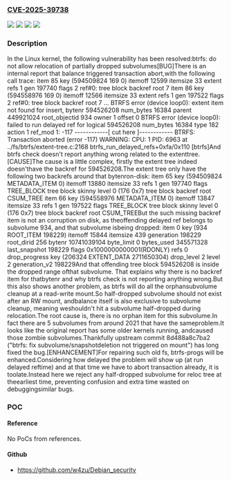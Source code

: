 ### [CVE-2025-39738](https://cve.mitre.org/cgi-bin/cvename.cgi?name=CVE-2025-39738)
![](https://img.shields.io/static/v1?label=Product&message=Linux&color=blue)
![](https://img.shields.io/static/v1?label=Version&message=&color=brightgreen)
![](https://img.shields.io/static/v1?label=Version&message=1da177e4c3f41524e886b7f1b8a0c1fc7321cac2%20&color=brightgreen)
![](https://img.shields.io/static/v1?label=Vulnerability&message=n%2Fa&color=blue)

### Description

In the Linux kernel, the following vulnerability has been resolved:btrfs: do not allow relocation of partially dropped subvolumes[BUG]There is an internal report that balance triggered transaction abort,with the following call trace:  item 85 key (594509824 169 0) itemoff 12599 itemsize 33          extent refs 1 gen 197740 flags 2          ref#0: tree block backref root 7  item 86 key (594558976 169 0) itemoff 12566 itemsize 33          extent refs 1 gen 197522 flags 2          ref#0: tree block backref root 7 ... BTRFS error (device loop0): extent item not found for insert, bytenr 594526208 num_bytes 16384 parent 449921024 root_objectid 934 owner 1 offset 0 BTRFS error (device loop0): failed to run delayed ref for logical 594526208 num_bytes 16384 type 182 action 1 ref_mod 1: -117 ------------[ cut here ]------------ BTRFS: Transaction aborted (error -117) WARNING: CPU: 1 PID: 6963 at ../fs/btrfs/extent-tree.c:2168 btrfs_run_delayed_refs+0xfa/0x110 [btrfs]And btrfs check doesn't report anything wrong related to the extenttree.[CAUSE]The cause is a little complex, firstly the extent tree indeed doesn'thave the backref for 594526208.The extent tree only have the following two backrefs around that bytenron-disk:        item 65 key (594509824 METADATA_ITEM 0) itemoff 13880 itemsize 33                refs 1 gen 197740 flags TREE_BLOCK                tree block skinny level 0                (176 0x7) tree block backref root CSUM_TREE        item 66 key (594558976 METADATA_ITEM 0) itemoff 13847 itemsize 33                refs 1 gen 197522 flags TREE_BLOCK                tree block skinny level 0                (176 0x7) tree block backref root CSUM_TREEBut the such missing backref item is not an corruption on disk, as theoffending delayed ref belongs to subvolume 934, and that subvolume isbeing dropped:        item 0 key (934 ROOT_ITEM 198229) itemoff 15844 itemsize 439                generation 198229 root_dirid 256 bytenr 10741039104 byte_limit 0 bytes_used 345571328                last_snapshot 198229 flags 0x1000000000001(RDONLY) refs 0                drop_progress key (206324 EXTENT_DATA 2711650304) drop_level 2                level 2 generation_v2 198229And that offending tree block 594526208 is inside the dropped range ofthat subvolume.  That explains why there is no backref item for thatbytenr and why btrfs check is not reporting anything wrong.But this also shows another problem, as btrfs will do all the orphansubvolume cleanup at a read-write mount.So half-dropped subvolume should not exist after an RW mount, andbalance itself is also exclusive to subvolume cleanup, meaning weshouldn't hit a subvolume half-dropped during relocation.The root cause is, there is no orphan item for this subvolume.In fact there are 5 subvolumes from around 2021 that have the sameproblem.It looks like the original report has some older kernels running, andcaused those zombie subvolumes.Thankfully upstream commit 8d488a8c7ba2 ("btrfs: fix subvolume/snapshotdeletion not triggered on mount") has long fixed the bug.[ENHANCEMENT]For repairing such old fs, btrfs-progs will be enhanced.Considering how delayed the problem will show up (at run delayed reftime) and at that time we have to abort transaction already, it is toolate.Instead here we reject any half-dropped subvolume for reloc tree at theearliest time, preventing confusion and extra time wasted on debuggingsimilar bugs.

### POC

#### Reference
No PoCs from references.

#### Github
- https://github.com/w4zu/Debian_security

